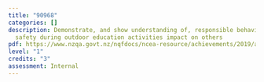 ```yaml
---
title: "90968"
categories: []
description: Demonstrate, and show understanding of, responsible behaviour for
  safety during outdoor education activities impact on others
pdf: https://www.nzqa.govt.nz/nqfdocs/ncea-resource/achievements/2019/as90968.pdf
level: "1"
credits: "3"
assessment: Internal
---
```

